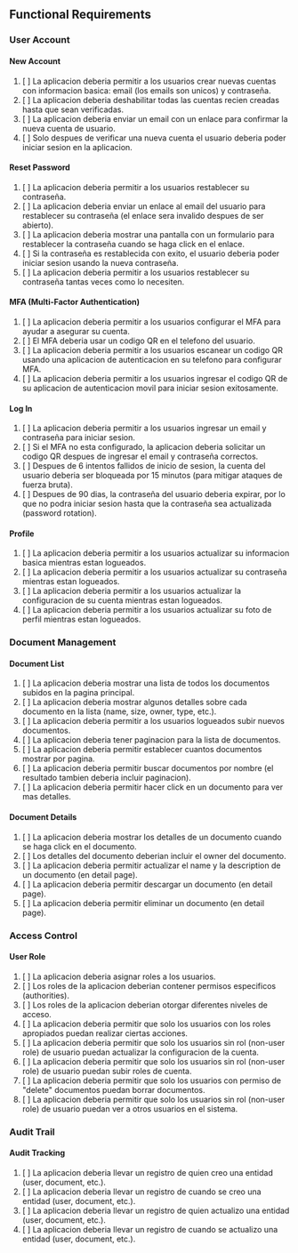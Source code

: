 

## Functional Requirements

### User Account

#### New Account
1. [ ] La aplicacion deberia permitir a los usuarios crear nuevas cuentas con informacion basica: email (los emails son unicos) y contraseña.
2. [ ] La aplicacion deberia deshabilitar todas las cuentas recien creadas hasta que sean verificadas.
3. [ ] La aplicacion deberia enviar un email con un enlace para confirmar la nueva cuenta de usuario.
4. [ ] Solo despues de verificar una nueva cuenta el usuario deberia poder iniciar sesion en la aplicacion.

#### Reset Password
1. [ ] La aplicacion deberia permitir a los usuarios restablecer su contraseña.
2. [ ] La aplicacion deberia enviar un enlace al email del usuario para restablecer su contraseña (el enlace sera invalido despues de ser abierto).
3. [ ] La aplicacion deberia mostrar una pantalla con un formulario para restablecer la contraseña cuando se haga click en el enlace.
4. [ ] Si la contraseña es restablecida con exito, el usuario deberia poder iniciar sesion usando la nueva contraseña.
5. [ ] La aplicacion deberia permitir a los usuarios restablecer su contraseña tantas veces como lo necesiten.

#### MFA (Multi-Factor Authentication)
1. [ ] La aplicacion deberia permitir a los usuarios configurar el MFA para ayudar a asegurar su cuenta.
2. [ ] El MFA deberia usar un codigo QR en el telefono del usuario.
3. [ ] La aplicacion deberia permitir a los usuarios escanear un codigo QR usando una aplicacion de autenticacion en su telefono para configurar MFA.
4. [ ] La aplicacion deberia permitir a los usuarios ingresar el codigo QR de su aplicacion de autenticacion movil para iniciar sesion exitosamente.

#### Log In
1. [ ] La aplicacion deberia permitir a los usuarios ingresar un email y contraseña para iniciar sesion.
2. [ ] Si el MFA no esta configurado, la aplicacion deberia solicitar un codigo QR despues de ingresar el email y contraseña correctos.
3. [ ] Despues de 6 intentos fallidos de inicio de sesion, la cuenta del usuario deberia ser bloqueada por 15 minutos (para mitigar ataques de fuerza bruta).
4. [ ] Despues de 90 dias, la contraseña del usuario deberia expirar, por lo que no podra iniciar sesion hasta que la contraseña sea actualizada (password rotation).

#### Profile
1. [ ] La aplicacion deberia permitir a los usuarios actualizar su informacion basica mientras estan logueados.
2. [ ] La aplicacion deberia permitir a los usuarios actualizar su contraseña mientras estan logueados.
3. [ ] La aplicacion deberia permitir a los usuarios actualizar la configuracion de su cuenta mientras estan logueados.
4. [ ] La aplicacion deberia permitir a los usuarios actualizar su foto de perfil mientras estan logueados.

### Document Management

#### Document List
1. [ ] La aplicacion deberia mostrar una lista de todos los documentos subidos en la pagina principal.
2. [ ] La aplicacion deberia mostrar algunos detalles sobre cada documento en la lista (name, size, owner, type, etc.).
3. [ ] La aplicacion deberia permitir a los usuarios logueados subir nuevos documentos.
4. [ ] La aplicacion deberia tener paginacion para la lista de documentos.
5. [ ] La aplicacion deberia permitir establecer cuantos documentos mostrar por pagina.
6. [ ] La aplicacion deberia permitir buscar documentos por nombre (el resultado tambien deberia incluir paginacion).
7. [ ] La aplicacion deberia permitir hacer click en un documento para ver mas detalles.

#### Document Details
1. [ ] La aplicacion deberia mostrar los detalles de un documento cuando se haga click en el documento.
2. [ ] Los detalles del documento deberian incluir el owner del documento.
3. [ ] La aplicacion deberia permitir actualizar el name y la description de un documento (en detail page).
4. [ ] La aplicacion deberia permitir descargar un documento (en detail page).
5. [ ] La aplicacion deberia permitir eliminar un documento (en detail page).

### Access Control

#### User Role
1. [ ] La aplicacion deberia asignar roles a los usuarios.
2. [ ] Los roles de la aplicacion deberian contener permisos especificos (authorities).
3. [ ] Los roles de la aplicacion deberian otorgar diferentes niveles de acceso.
4. [ ] La aplicacion deberia permitir que solo los usuarios con los roles apropiados puedan realizar ciertas acciones.
5. [ ] La aplicacion deberia permitir que solo los usuarios sin rol (non-user role) de usuario puedan actualizar la configuracion de la cuenta.
6. [ ] La aplicacion deberia permitir que solo los usuarios sin rol (non-user role) de usuario puedan subir roles de cuenta.
7. [ ] La aplicacion deberia permitir que solo los usuarios con permiso de "delete" documentos puedan borrar documentos.
8. [ ] La aplicacion deberia permitir que solo los usuarios sin rol (non-user role) de usuario puedan ver a otros usuarios en el sistema.

### Audit Trail

#### Audit Tracking
1. [ ] La aplicacion deberia llevar un registro de quien creo una entidad (user, document, etc.).
2. [ ] La aplicacion deberia llevar un registro de cuando se creo una entidad (user, document, etc.).
3. [ ] La aplicacion deberia llevar un registro de quien actualizo una entidad (user, document, etc.).
4. [ ] La aplicacion deberia llevar un registro de cuando se actualizo una entidad (user, document, etc.).








